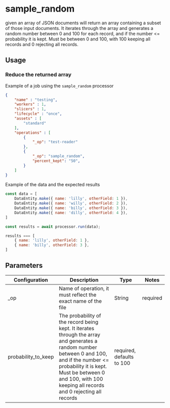 # sample_random

given an array of JSON documents will return an array containing a subset of those input documents.  It iterates through the array and generates a random number between 0 and 100 for each record, and if the number <= probability it is kept. Must be between 0 and 100, with 100 keeping all records and 0 rejecting all records.

## Usage

### Reduce the returned array

Example of a job using the `sample_random` processor

```json
{
    "name" : "testing",
    "workers" : 1,
    "slicers" : 1,
    "lifecycle" : "once",
    "assets" : [
        "standard"
    ],
    "operations" : [
        {
            "_op": "test-reader"
        },
        {
            "_op": "sample_random",
            "percent_kept": "50",
        }
    ]
}

```
Example of the data and the expected results

```javascript
const data = [
    DataEntity.make({ name: 'lilly', otherField: 1 }),
    DataEntity.make({ name: 'willy', otherField: 2 }),
    DataEntity.make({ name: 'billy', otherField: 3 }),
    DataEntity.make({ name: 'dilly', otherField: 4 }),
]

const results = await processor.run(data);

results === [
    { name: 'lilly', otherField: 1 },
    { name: 'billy', otherField: 3 },
]
```

## Parameters

| Configuration | Description                                                   | Type   | Notes                        |
| ------------- | ------------------------------------------------------------- | ------ | ---------------------------- |
| _op           | Name of operation, it must reflect the exact name of the file | String | required |
| probability_to_keep   | The probability of the record being kept. It iterates through the array and generates a random number between 0 and 100, and if the number <= probability it is kept. Must be between 0 and 100, with 100 keeping all records and 0 rejecting all records | required, defaults to 100 |
